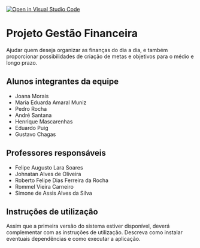 [![Open in Visual Studio Code](https://classroom.github.com/assets/open-in-vscode-c66648af7eb3fe8bc4f294546bfd86ef473780cde1dea487d3c4ff354943c9ae.svg)](https://classroom.github.com/online_ide?assignment_repo_id=7553672&assignment_repo_type=AssignmentRepo)
# Projeto Gestão Financeira
Ajudar quem deseja organizar as finanças do dia a dia, e também proporcionar possibilidades de criação de metas e objetivos para o médio e longo prazo.

## Alunos integrantes da equipe

* Joana Morais
* Maria Eduarda Amaral Muniz
* Pedro Rocha
* André Santana
* Henrique Mascarenhas
* Eduardo Puig
* Gustavo Chagas

## Professores responsáveis

* Felipe Augusto Lara Soares
* Johnatan Alves de Oliveira
* Roberto Felipe Dias Ferreira da Rocha
* Rommel Vieira Carneiro
* Simone de Assis Alves da Silva

## Instruções de utilização

Assim que a primeira versão do sistema estiver disponível, deverá complementar com as instruções de utilização. Descreva como instalar eventuais dependências e como executar a aplicação.
